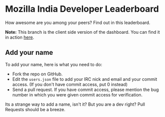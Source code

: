 # Mozilla India Developer Leaderboard

How awesome are you among your peers? Find out in this leaderboard.

**Note:** This branch is the client side version of the dashboard. You can find it in action [here](http://sankhs.com/leaderboard).

## Add your name

To add your name, here is what you need to do:

* Fork the repo on GitHub.
* Edit the `users.json` file to add your IRC nick and email and your commit access. (If you don't have commit access, put 0 instead)
* Send a pull request. If you have commit access, please mention the bug number in which you were given commit access for verification.

Its a strange way to add a name, isn't it? But you are a dev right? Pull Requests should be a breeze.
